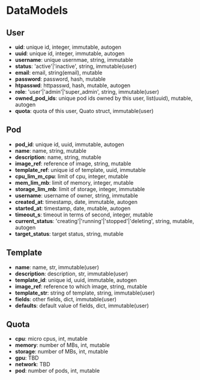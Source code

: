 # DataModels

## User

- **uid**: unique id, integer, immutable, autogen
- **uuid**: unique id, integer, immutable, autogen
- **username**: unique usernmae, string, immutable
- **status**: 'active'|'inactive', string, immutable(user)
- **email**: email, string(email), mutable
- **password**: password, hash, mutable
- **htpasswd**: httpasswd, hash, mutable, autogen
- **role**: 'user'|'admin'|'super_admin', string, immutable(user)
- **owned_pod_ids**: unique pod ids owned by this user, list(uuid), mutable, autogen
- **quota**: quota of this user, Quato struct, immutable(user)

## Pod

- **pod_id**: unique id, uuid, immutable, autogen
- **name**: name, string, mutable
- **description**: name, string, mutable
- **image_ref**: reference of image, string, mutable
- **template_ref**: unique id of template, uuid, immutable 
- **cpu_lim_m_cpu**: limit of cpu, integer, mutable
- **mem_lim_mb**: limit of memory, integer, mutable
- **storage_lim_mb**: limit of storage, integer, immutable
- **username**: username of owner, string, immutable
- **created_at**: timestamp, date, immutable, autogen
- **started_at**: timestamp, date, mutable, autogen
- **timeout_s**: timeout in terms of second, integer, mutable
- **current_status**: 'creating'|'running'|'stopped'|'deleting', string, mutable, autogen
- **target_status**: target status, string, mutable

## Template

- **name**: name, str, immutable(user)
- **description**: description, str, immutable(user)
- **template_id**: unique id, uuid, immutable, autogen
- **image_ref**: reference to which image, string, mutable
- **template_str**: string of template, string, immutable(user)
- **fields**: other fields, dict, immutable(user)
- **defaults**: default value of fields, dict, immutable(user)

## Quota

- **cpu**: micro cpus, int, mutable
- **memory**: number of MBs, int, mutable
- **storage**: number of MBs, int, mutable
- **gpu**: TBD
- **network**: TBD
- **pod**: number of pods, int, mutable
